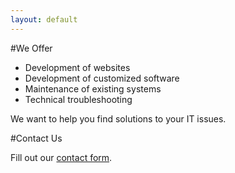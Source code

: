 ```yaml
---
layout: default
---
```


#We Offer
* Development of websites
* Development of customized software
* Maintenance of existing systems
* Technical troubleshooting

We want to help you find solutions to your IT issues.

#Contact Us
<div id="wufoo-z1gisdnz0l66zx0">
Fill out our <a href="https://vjdata.wufoo.com/forms/z1gisdnz0l66zx0">contact form</a>.
</div>
<script type="text/javascript">var z1gisdnz0l66zx0;(function(d, t) {
var s = d.createElement(t), options = {
'userName':'vjdata',
'formHash':'z1gisdnz0l66zx0',
'autoResize':true,
'height':'500',
'async':true,
'host':'wufoo.com',
'header':'show',
'ssl':true};
s.src = ('https:' == d.location.protocol ? 'https://' : 'http://') + 'www.wufoo.com/scripts/embed/form.js';
s.onload = s.onreadystatechange = function() {
var rs = this.readyState; if (rs) if (rs != 'complete') if (rs != 'loaded') return;
try { z1gisdnz0l66zx0 = new WufooForm();z1gisdnz0l66zx0.initialize(options);z1gisdnz0l66zx0.display(); } catch (e) {}};
var scr = d.getElementsByTagName(t)[0], par = scr.parentNode; par.insertBefore(s, scr);
})(document, 'script');</script>

